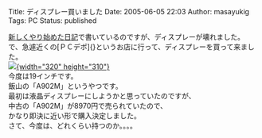 Title: ディスプレー買いました
Date: 2005-06-05 22:03
Author: masayukig
Tags: PC
Status: published

[新しくやり始めた日記](http://lunatic.xrea.jp/diary2/20050604.html#p02)で書いているのですが、ディスプレーが壊れました。  
で、急遽近くの[ＰＣデポ]{}というお店に行って、ディスプレーを買って来ました。  
[![](http://lunatic.xrea.jp/mt/archives/DSC_0832m-thumb.jpg){width="320"
height="310"}](http://lunatic.xrea.jp/mt/archives/DSC_0832m.html)  
今度は19インチです。  
飯山の「A902M」というやつです。  
最初は液晶ディスプレーにしようかと思っていたのですが、  
中古の「A902M」が8970円で売られていたので、  
かなり即決に近い形で購入決定しました。  
さて、今度は、どれくらい持つのか。。。。

